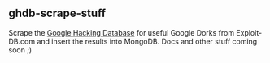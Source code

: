 ghdb-scrape-stuff
-----------------
Scrape the [Google Hacking Database](https://www.exploit-db.com/google-hacking-database/) for useful Google Dorks from Exploit-DB.com and insert the results into MongoDB. Docs and other stuff coming soon ;)
